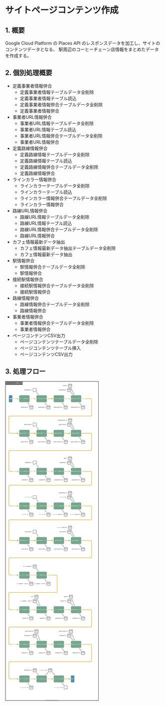 # サイトページコンテンツ作成

## 1. 概要
Google Cloud Platform の Places API のレスポンスデータを加工し、サイトのコンテンツデータとなる、
駅周辺のコーヒーチェーン店情報をまとめたデータを作成する。


## 2. 個別処理概要
- 定義事業者情報併合
  - 定義事業者情報テーブルデータ全削除
  - 定義事業者情報テーブル読込
  - 定義事業者情報併合テーブルデータ全削除
  - 定義事業者情報併合
- 事業者URL情報併合
  - 事業者URL情報テーブルデータ全削除
  - 事業者URL情報テーブル読込
  - 事業者URL情報併合テーブルデータ全削除
  - 事業者URL情報併合
- 定義路線情報併合
  - 定義路線情報テーブルデータ全削除
  - 定義路線情報テーブル読込
  - 定義路線情報併合テーブルデータ全削除
  - 定義路線情報併合
- ラインカラー情報併合
  - ラインカラーテーブルデータ全削除
  - ラインカラーテーブル読込
  - ラインカラー情報併合テーブルデータ全削除
  - ラインカラー情報併合
- 路線URL情報併合
  - 路線URL情報テーブルデータ全削除
  - 路線URL情報テーブル読込
  - 路線URL情報併合テーブルデータ全削除
  - 路線URL情報併合
- カフェ情報最新データ抽出
  - カフェ情報最新データ抽出テーブルデータ全削除
  - カフェ情報最新データ抽出
- 駅情報併合
  - 駅情報併合テーブルデータ全削除
  - 駅情報併合
- 接続駅情報併合
  - 接続駅情報併合テーブルデータ全削除
  - 接続駅情報併合
- 路線情報併合
  - 路線情報併合テーブルデータ全削除
  - 路線情報併合
- 事業者情報併合
  - 事業者情報併合テーブルデータ全削除
  - 事業者情報併合
- ページコンテンツCSV出力
  - ページコンテンツテーブルデータ全削除
  - ページコンテンツテーブル挿入
  - ページコンテンツCSV出力


## 3. 処理フロー

![](01510204_サイトページコンテンツ作成_処理フロー図.drawio.svg)
